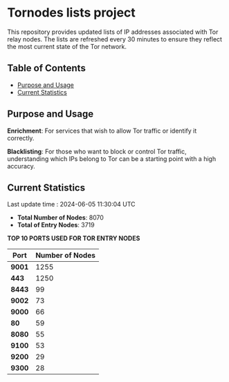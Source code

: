 # Tornodes lists project

This repository provides updated lists of IP addresses associated with Tor relay nodes. The lists are refreshed every 30 minutes to ensure they reflect the most current state of the Tor network.

## Table of Contents

- [Purpose and Usage](#purpose-and-usage)
- [Current Statistics](#current-statistics)


## Purpose and Usage

**Enrichment**: For services that wish to allow Tor traffic or identify it correctly.

**Blacklisting**: For those who want to block or control Tor traffic, understanding which IPs belong to Tor can be a starting point with a high accuracy.

## Current Statistics

Last update time : 2024-06-05 11:30:04 UTC

- **Total Number of Nodes**: 8070
- **Total of Entry Nodes**: 3719

**TOP 10 PORTS USED FOR TOR ENTRY NODES**

| **Port** | **Number of Nodes** |
|------|-----------------|
| **9001**   | 1255  |
| **443**   | 1250  |
| **8443**   | 99  |
| **9002**   | 73  |
| **9000**   | 66  |
| **80**   | 59  |
| **8080**   | 55  |
| **9100**   | 53  |
| **9200**   | 29  |
| **9300**   | 28  |

